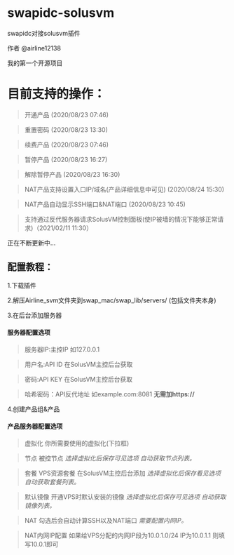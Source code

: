 # swapidc-solusvm
swapidc对接solusvm插件

作者 @airline12138

我的第一个开源项目


# 目前支持的操作：

>开通产品 (2020/08/23 07:46)

>重置密码 (2020/08/23 13:30)

>续费产品 (2020/08/23 07:46)

>暂停产品 (2020/08/23 16:27)

>解除暂停产品 (2020/08/23 16:30)

>NAT产品支持设置入口IP/域名(产品详细信息中可见) (2020/08/24 15:30)

>NAT产品自动显示SSH端口&NAT端口 (2020/08/23 10:45)

>支持通过反代服务器请求SolusVM控制面板(使IP被墙的情况下能够正常请求)（2021/02/11 11:30）

正在不断更新中...


## 配置教程：

1.下载插件

2.解压Airline_svm文件夹到swap_mac/swap_lib/servers/
(包括文件夹本身)

3.在后台添加服务器
#### 服务器配置选项

>服务器IP:主控IP 如127.0.0.1

>用户名:API ID 在SolusVM主控后台获取

>密码:API KEY 在SolusVM主控后台获取

>哈希密码：API反代地址 如example.com:8081 **无需加https://**

4.创建产品组&产品
#### 产品服务器配置选项

>虚拟化 你所需要使用的虚拟化(下拉框)

>节点 被控节点 *选择虚拟化后保存可见选项 自动获取节点列表。*

>套餐 VPS资源套餐 在SolusVM主控后台添加 *选择虚拟化后保存看见选项 自动获取套餐列表。*

>默认镜像 开通VPS时默认安装的镜像 *选择虚拟化后保存可见选项 自动获取镜像列表。*

>NAT 勾选后会自动计算SSH以及NAT端口 *需要配置内网IP。*

>NAT内网IP配置 如果给VPS分配的内网IP段为10.0.1.0/24 IP为10.0.1.1 则填写10.0.1即可
